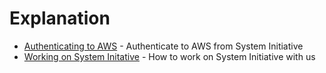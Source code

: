 # Explanation

- [Authenticating to AWS](./aws-authentication) - Authenticate to AWS from System Initiative
- [Working on System Initative](./working-on-si.md) - How to work on System Initiative with us
